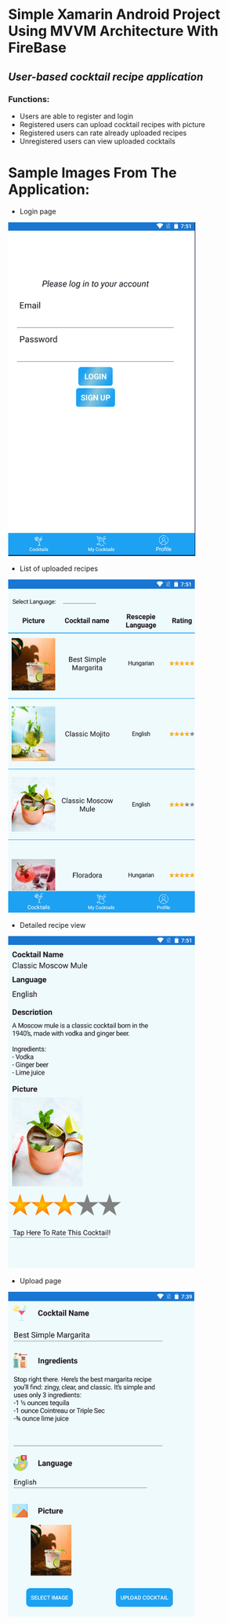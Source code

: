 # Simple Xamarin Android Project Using MVVM Architecture With FireBase

## *User-based cocktail recipe application*  

### Functions:
- Users are able to register and login
- Registered users can upload cocktail recipes with picture
- Registered users can rate already uploaded recipes
- Unregistered users can view uploaded cocktails


# Sample Images From The Application:
- Login page

![Login](/Example-Images/Login.png)

- List of uploaded recipes 

![CocktailList](/Example-Images/CocktailList.png)

- Detailed recipe view

![CocktailList](/Example-Images/DetailedView.png)

- Upload page 

![CocktailList](/Example-Images/Upload.png)
